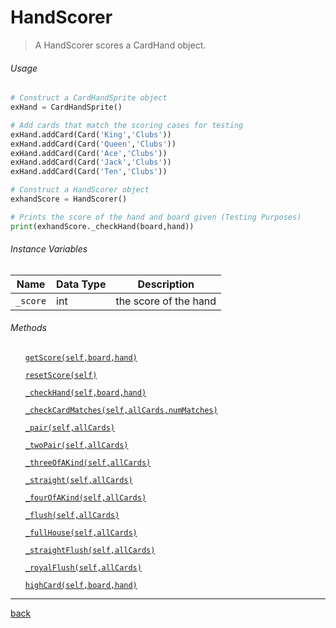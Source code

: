 <!--Name Of Class -->

# HandScorer

<!-- Description -->

>A HandScorer scores a CardHand object.

<!-- Screenshots -->
<!-- ###### Screenshots
<!-- ![CardSprite](../../images/cardSprite.png) -->
<!-- 
<img src="../../images/gameText.png" alt="GameText_Top_Center" width="700"/>  -->



<!-- Imports -->
<!-- ###### Imports
```python
import pygame
``` -->

<!-- Usage -->

###### Usage

```python
# Construct a CardHandSprite object
exHand = CardHandSprite()

# Add cards that match the scoring cases for testing
exHand.addCard(Card('King','Clubs'))
exHand.addCard(Card('Queen','Clubs'))
exHand.addCard(Card('Ace','Clubs'))
exHand.addCard(Card('Jack','Clubs'))
exHand.addCard(Card('Ten','Clubs'))

# Construct a HandScorer object
exhandScore = HandScorer()

# Prints the score of the hand and board given (Testing Purposes)
print(exhandScore._checkHand(board,hand))
```

<!-- Instance Variables -->
###### Instance Variables
| Name      | Data Type | Description           |
| --------- | --------- | --------------------- |
| `_score` | int       | the score of the hand |



###### Methods

<ul>

<!-- (Add Member Functions Here) -->
<!-- [`nameOfFunction(parameters)`](functions/nameOfFunction.md) -->
<!-- Make sure to create a .md file in the functions folder for EVERY function added -->

[`getScore(self,board,hand)`](methods/getScore.md)

[`resetScore(self)`](methods/resetScore.md)

[`_checkHand(self,board,hand)`](methods/_checkHand.md)

[`_checkCardMatches(self,allCards,numMatches)`](methods/_checkCardMatches.md)

[`_pair(self,allCards)`](methods/_pair.md)

[`_twoPair(self,allCards)`](methods/_twoPair.md)

[`_threeOfAKind(self,allCards)`](methods/_threeOfAKind.md)

[`_straight(self,allCards)`](methods/_straight.md)

[`_fourOfAKind(self,allCards)`](methods/_fourOfAKind.md)

[`_flush(self,allCards)`](methods/_flush.md)

[`_fullHouse(self,allCards)`](methods/_fullHouse.md)

[`_straightFlush(self,allCards)`](methods/_straightFlush.md)

[`_royalFlush(self,allCards)`](methods/_royalFlush.md)

[`highCard(self,board,hand)`](methods/highCard.md)

</ul>

---

<!-- Back to README.md -->
[back](../../../README.md)